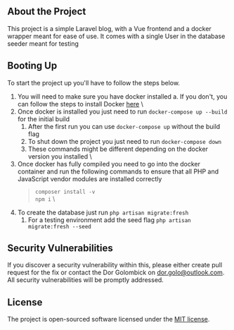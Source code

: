 


## About the Project
This project is a simple Laravel blog, with a Vue frontend and a docker wrapper meant for ease of use.
It comes with a single User in the database seeder meant for testing

## Booting Up
To start the project up you'll have to follow the steps below.

 1. You will need to make sure you have docker installed
	 a. If you don't, you can follow the steps to install Docker [here](https://docs.docker.com/get-docker/)  \
 2. Once docker is installed you just need to run ``docker-compose up --build`` for the initial build
     1. After the first run you can use ``docker-compose up`` without the build flag
	 2. To shut down the project you just need to run ``docker-compose down``
	 3. These commands might be different depending on the docker version you installed  \
 3. Once docker has fully compiled you need to go into the docker container and run the following commands to ensure that all PHP and JavaScript vendor modules are installed correctly
	 > ``composer install -v`` \
	 > ``npm i`` \
  4. To create the database just run ``php artisan migrate:fresh``
	 1. For a testing environment add the seed flag ``php artisan migrate:fresh --seed``

## Security Vulnerabilities

 
If you discover a security vulnerability within this, please either create pull request for the fix or contact the Dor Golombick on  [dor.golo@outlook.com](mailto:dor.golo@outlook.com). All security vulnerabilities will be promptly addressed.

  

## License

 The project is open-sourced software licensed under the [MIT license](https://opensource.org/licenses/MIT).
